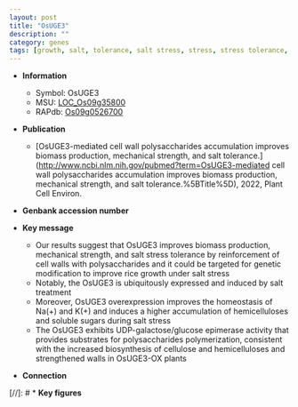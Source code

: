 ```yaml
---
layout: post
title: "OsUGE3"
description: ""
category: genes
tags: [growth, salt, tolerance, salt stress, stress, stress tolerance, homeostasis, cellulose, cell wall, biomass, biomass production]
---
```


* **Information**  
    + Symbol: OsUGE3  
    + MSU: [LOC_Os09g35800](http://rice.uga.edu/cgi-bin/ORF_infopage.cgi?orf=LOC_Os09g35800)  
    + RAPdb: [Os09g0526700](https://rapdb.dna.affrc.go.jp/locus/?name=Os09g0526700)  

* **Publication**  
    + [OsUGE3-mediated cell wall polysaccharides accumulation improves biomass production, mechanical strength, and salt tolerance.](http://www.ncbi.nlm.nih.gov/pubmed?term=OsUGE3-mediated cell wall polysaccharides accumulation improves biomass production, mechanical strength, and salt tolerance.%5BTitle%5D), 2022, Plant Cell Environ.

* **Genbank accession number**  

* **Key message**  
    + Our results suggest that OsUGE3 improves biomass production, mechanical strength, and salt stress tolerance by reinforcement of cell walls with polysaccharides and it could be targeted for genetic modification to improve rice growth under salt stress
    + Notably, the OsUGE3 is ubiquitously expressed and induced by salt treatment
    + Moreover, OsUGE3 overexpression improves the homeostasis of Na(+) and K(+) and induces a higher accumulation of hemicelluloses and soluble sugars during salt stress
    + The OsUGE3 exhibits UDP-galactose/glucose epimerase activity that provides substrates for polysaccharides polymerization, consistent with the increased biosynthesis of cellulose and hemicelluloses and strengthened walls in OsUGE3-OX plants

* **Connection**  

[//]: # * **Key figures**  


